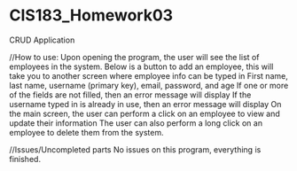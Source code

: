 # CIS183_Homework03
 CRUD Application


//How to use:
Upon opening the program, the user will see the list of employees in the system.
Below is a button to add an employee, this will take you to another screen where employee info can be typed in
First name, last name, username (primary key), email, password, and age
If one or more of the fields are not filled, then an error message will display
If the username typed in is already in use, then an error message will display
On the main screen, the user can perform a click on an employee to view and update their information
The user can also perform a long click on an employee to delete them from the system.

//Issues/Uncompleted parts
No issues on this program, everything is finished.